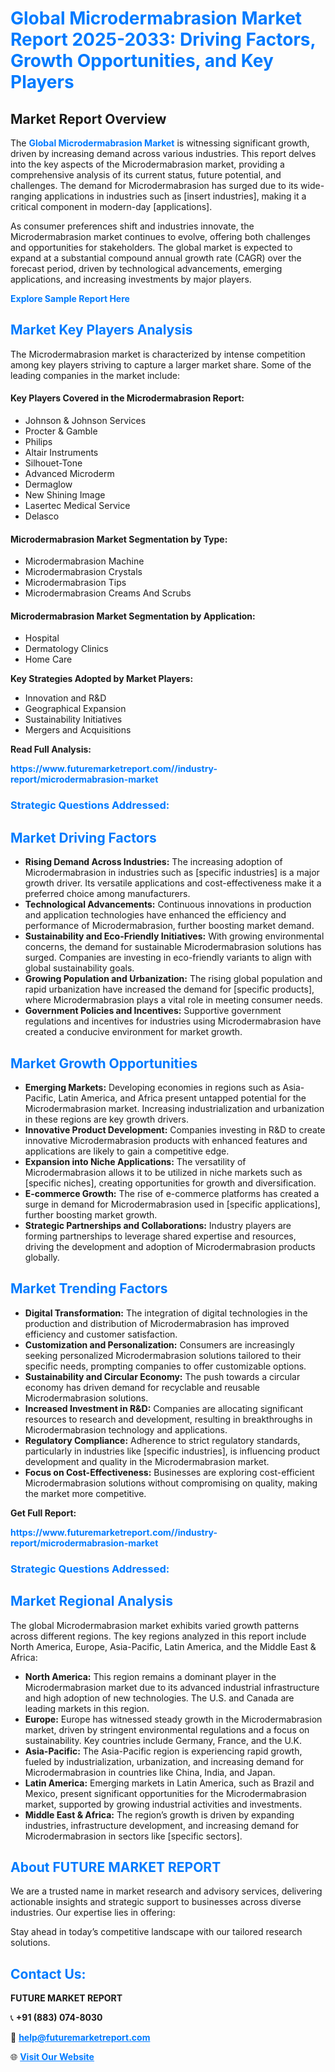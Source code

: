 <h1 style="color: #007BFF;">Global Microdermabrasion Market Report 2025-2033: Driving Factors, Growth Opportunities, and Key Players</h1>

<section id="overview">
<h2>Market Report Overview</h2>
<p>The <a href="https://www.futuremarketreport.com//industry-report/microdermabrasion-market" style="color: #007BFF; text-decoration: none;"><strong>Global Microdermabrasion Market</strong></a> is witnessing significant growth, driven by increasing demand across various industries. This report delves into the key aspects of the Microdermabrasion market, providing a comprehensive analysis of its current status, future potential, and challenges. The demand for Microdermabrasion has surged due to its wide-ranging applications in industries such as [insert industries], making it a critical component in modern-day [applications].</p>
<p>As consumer preferences shift and industries innovate, the Microdermabrasion market continues to evolve, offering both challenges and opportunities for stakeholders. The global market is expected to expand at a substantial compound annual growth rate (CAGR) over the forecast period, driven by technological advancements, emerging applications, and increasing investments by major players.</p>
</section>

<section id="overview">
<p><a href="https://www.futuremarketreport.com//request-sample/reportId=63656" style="color: #007BFF; text-decoration: none;"><strong>Explore Sample Report Here</strong></a></p>
</section>

<section id="key-players">
<h2 style="color: #007BFF;">Market Key Players Analysis</h2>
<p>The Microdermabrasion market is characterized by intense competition among key players striving to capture a larger market share. Some of the leading companies in the market include:</p>
<h4>Key Players Covered in the Microdermabrasion Report:</h4>
<ul><li>Johnson &amp; Johnson Services</li><li>Procter &amp; Gamble</li><li>Philips</li><li>Altair Instruments</li><li>Silhouet-Tone</li><li>Advanced Microderm</li><li>Dermaglow</li><li>New Shining Image</li><li>Lasertec Medical Service</li><li>Delasco</li></ul>
<h4>Microdermabrasion Market Segmentation by Type:</h4>
<ul><li>Microdermabrasion Machine</li><li>Microdermabrasion Crystals</li><li>Microdermabrasion Tips</li><li>Microdermabrasion Creams And Scrubs</li></ul>

<h4>Microdermabrasion Market Segmentation by Application:</h4>
<ul><li>Hospital</li><li>Dermatology Clinics</li><li>Home Care</li></ul>
<p><strong>Key Strategies Adopted by Market Players:</strong></p>
<ul>
<li>Innovation and R&D</li>
<li>Geographical Expansion</li>
<li>Sustainability Initiatives</li>
<li>Mergers and Acquisitions</li>
</ul>
</section>

<section>
<p><strong>Read Full Analysis: </strong></p><a href="https://www.futuremarketreport.com//industry-report/microdermabrasion-market" style="color: #007BFF; text-decoration: none;"><strong>https://www.futuremarketreport.com//industry-report/microdermabrasion-market</strong></a>
<h3 style="color: #007BFF;">Strategic Questions Addressed:</h3>
</section>

<section id="driving-factors">
<h2 style="color: #007BFF;">Market Driving Factors</h2>
<ul>
<li><strong>Rising Demand Across Industries:</strong> The increasing adoption of Microdermabrasion in industries such as [specific industries] is a major growth driver. Its versatile applications and cost-effectiveness make it a preferred choice among manufacturers.</li>
<li><strong>Technological Advancements:</strong> Continuous innovations in production and application technologies have enhanced the efficiency and performance of Microdermabrasion, further boosting market demand.</li>
<li><strong>Sustainability and Eco-Friendly Initiatives:</strong> With growing environmental concerns, the demand for sustainable Microdermabrasion solutions has surged. Companies are investing in eco-friendly variants to align with global sustainability goals.</li>
<li><strong>Growing Population and Urbanization:</strong> The rising global population and rapid urbanization have increased the demand for [specific products], where Microdermabrasion plays a vital role in meeting consumer needs.</li>
<li><strong>Government Policies and Incentives:</strong> Supportive government regulations and incentives for industries using Microdermabrasion have created a conducive environment for market growth.</li>
</ul>
</section>

<section id="growth-opportunities">
<h2 style="color: #007BFF;">Market Growth Opportunities</h2>
<ul>
<li><strong>Emerging Markets:</strong> Developing economies in regions such as Asia-Pacific, Latin America, and Africa present untapped potential for the Microdermabrasion market. Increasing industrialization and urbanization in these regions are key growth drivers.</li>
<li><strong>Innovative Product Development:</strong> Companies investing in R&D to create innovative Microdermabrasion products with enhanced features and applications are likely to gain a competitive edge.</li>
<li><strong>Expansion into Niche Applications:</strong> The versatility of Microdermabrasion allows it to be utilized in niche markets such as [specific niches], creating opportunities for growth and diversification.</li>
<li><strong>E-commerce Growth:</strong> The rise of e-commerce platforms has created a surge in demand for Microdermabrasion used in [specific applications], further boosting market growth.</li>
<li><strong>Strategic Partnerships and Collaborations:</strong> Industry players are forming partnerships to leverage shared expertise and resources, driving the development and adoption of Microdermabrasion products globally.</li>
</ul>
</section>

<section id="trending-factors">
<h2 style="color: #007BFF;">Market Trending Factors</h2>
<ul>
<li><strong>Digital Transformation:</strong> The integration of digital technologies in the production and distribution of Microdermabrasion has improved efficiency and customer satisfaction.</li>
<li><strong>Customization and Personalization:</strong> Consumers are increasingly seeking personalized Microdermabrasion solutions tailored to their specific needs, prompting companies to offer customizable options.</li>
<li><strong>Sustainability and Circular Economy:</strong> The push towards a circular economy has driven demand for recyclable and reusable Microdermabrasion solutions.</li>
<li><strong>Increased Investment in R&D:</strong> Companies are allocating significant resources to research and development, resulting in breakthroughs in Microdermabrasion technology and applications.</li>
<li><strong>Regulatory Compliance:</strong> Adherence to strict regulatory standards, particularly in industries like [specific industries], is influencing product development and quality in the Microdermabrasion market.</li>
<li><strong>Focus on Cost-Effectiveness:</strong> Businesses are exploring cost-efficient Microdermabrasion solutions without compromising on quality, making the market more competitive.</li>
</ul>
</section>

<section>
<p><strong>Get Full Report: </strong></p><a href="https://www.futuremarketreport.com//industry-report/microdermabrasion-market" style="color: #007BFF; text-decoration: none;"><strong>https://www.futuremarketreport.com//industry-report/microdermabrasion-market</strong></a>
<h3 style="color: #007BFF;">Strategic Questions Addressed:</h3>
</section>


<section id="regional-analysis">
<h2 style="color: #007BFF;">Market Regional Analysis</h2>
<p>The global Microdermabrasion market exhibits varied growth patterns across different regions. The key regions analyzed in this report include North America, Europe, Asia-Pacific, Latin America, and the Middle East & Africa:</p>
<ul>
<li><strong>North America:</strong> This region remains a dominant player in the Microdermabrasion market due to its advanced industrial infrastructure and high adoption of new technologies. The U.S. and Canada are leading markets in this region.</li>
<li><strong>Europe:</strong> Europe has witnessed steady growth in the Microdermabrasion market, driven by stringent environmental regulations and a focus on sustainability. Key countries include Germany, France, and the U.K.</li>
<li><strong>Asia-Pacific:</strong> The Asia-Pacific region is experiencing rapid growth, fueled by industrialization, urbanization, and increasing demand for Microdermabrasion in countries like China, India, and Japan.</li>
<li><strong>Latin America:</strong> Emerging markets in Latin America, such as Brazil and Mexico, present significant opportunities for the Microdermabrasion market, supported by growing industrial activities and investments.</li>
<li><strong>Middle East & Africa:</strong> The region’s growth is driven by expanding industries, infrastructure development, and increasing demand for Microdermabrasion in sectors like [specific sectors].</li>
</ul>
</section>

<footer>
<h2 style="color: #007BFF;">About FUTURE MARKET REPORT</h2>
<p>We are a trusted name in market research and advisory services, delivering actionable insights and strategic support to businesses across diverse industries. Our expertise lies in offering:</p>

<p>Stay ahead in today’s competitive landscape with our tailored research solutions.</p>

<h2 style="color: #007BFF;">Contact Us:</h2>
<p><strong>FUTURE MARKET REPORT</strong></p>
<p>📞 <strong>+91 (883) 074-8030</strong></p>
<p>📧 <strong><a href="mailto:help@futuremarketreport.com" style="color: #007BFF;">help@futuremarketreport.com</a></strong></p>
<p>🌐 <strong><a href="https://www.futuremarketreport.com/" style="color: #007BFF;">Visit Our Website</a></strong></p>
</footer>